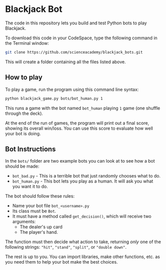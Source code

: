 # Blackjack Bot

The code in this repository lets you build and test Python bots to play Blackjack.

To download this code in your CodeSpace, type the following command in the Terminal window:

```bash
git clone https://github.com/scienceacademy/blackjack_bots.git
```

This will create a folder containing all the files listed above.

## How to play

To play a game, run the program using this command line syntax:

```bash
python blackjack_game.py bots/bot_human.py 1
```

This runs a game with the bot named `bot_human` playing `1` game (one shuffle through the deck).

At the end of the run of games, the program will print out a final score, showing its overall win/loss. You can use this score to evaluate how well your bot is doing.

## Bot Instructions

In the `bots/` folder are two example bots you can look at to see how a bot should be made:

* `bot_bad.py` - This is a terrible bot that just randomly chooses what to do.
* `bot_human.py` - This bot lets you play as a human. It will ask you what you want it to do.

The bot should follow these rules:

* Name your bot file `bot_<username>.py`
* Its class must be `Bot`.
* It must have a method called `get_decision()`, which will receive two arguments:
    * The dealer's up card
    * The player's hand.

The function must then decide what action to take, returning *only* one of the following strings: `"hit"`, `"stand"`, `"split"`, or `"double down"`.

The rest is up to you. You can import libraries, make other functions, etc. as you need them to help your bot make the best choices.